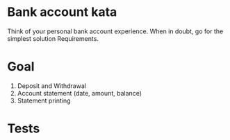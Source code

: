 Bank account kata
=================

Think of your personal bank account experience. When in doubt, go for the simplest solution Requirements.

Goal
=================
1. Deposit and Withdrawal
2. Account statement (date, amount, balance)
3. Statement printing


Tests
=================

